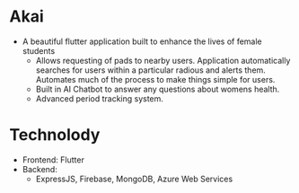 # Akai

- A beautiful flutter application built to enhance the lives of female students
    - Allows requesting of pads to nearby users. Application automatically searches for users within a particular radious and alerts them. Automates much of the process to make things simple for users.
    - Built in AI Chatbot to answer any questions about womens health.
    - Advanced period tracking system.

# Technolody
- Frontend: Flutter
- Backend:
    - ExpressJS, Firebase, MongoDB, Azure Web Services
